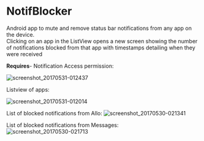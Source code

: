 # NotifBlocker

Android app to mute and remove status bar notifications from any app on the device. <br/>
Clicking on an app in the ListView opens a new screen showing the number of notifications blocked from that app with timestamps detailing when they were received

<b> Requires</b>- Notification Access permission:

![screenshot_20170531-012437](https://cloud.githubusercontent.com/assets/13829952/26602109/039c99e8-45a0-11e7-9e32-50af7ca9a666.png)

Listview of apps:

![screenshot_20170531-012014](https://cloud.githubusercontent.com/assets/13829952/26601924/69dcb8ba-459f-11e7-85d8-23b087b0135d.png)

List of blocked notifications from Allo:
![screenshot_20170530-021341](https://cloud.githubusercontent.com/assets/13829952/26602114/0886465c-45a0-11e7-8148-6efc4ee0314e.png)

List of blocked notifications from Messages:
![screenshot_20170530-021713](https://cloud.githubusercontent.com/assets/13829952/26602195/4e9e0c9c-45a0-11e7-9564-f6622630be3d.png)


